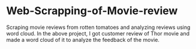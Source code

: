 # Web-Scrapping-of-Movie-review
Scraping movie reviews from rotten tomatoes and analyzing reviews using word cloud.
In the above project, I got customer review of Thor movie and made a word cloud of it to analyze the feedback of the movie.
